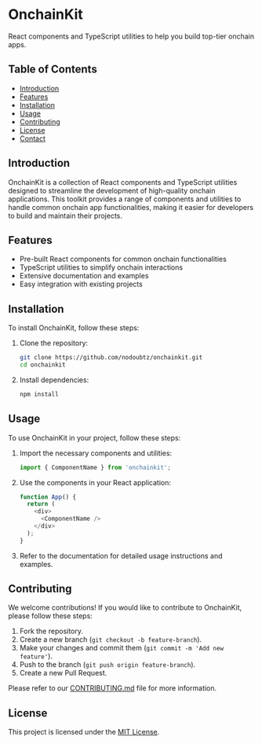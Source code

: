 # OnchainKit

React components and TypeScript utilities to help you build top-tier onchain apps.

## Table of Contents
- [Introduction](#introduction)
- [Features](#features)
- [Installation](#installation)
- [Usage](#usage)
- [Contributing](#contributing)
- [License](#license)
- [Contact](#contact)

## Introduction
OnchainKit is a collection of React components and TypeScript utilities designed to streamline the development of high-quality onchain applications. This toolkit provides a range of components and utilities to handle common onchain app functionalities, making it easier for developers to build and maintain their projects.

## Features
- Pre-built React components for common onchain functionalities
- TypeScript utilities to simplify onchain interactions
- Extensive documentation and examples
- Easy integration with existing projects

## Installation
To install OnchainKit, follow these steps:

1. Clone the repository:
    ```bash
    git clone https://github.com/nodoubtz/onchainkit.git
    cd onchainkit
    ```

2. Install dependencies:
    ```bash
    npm install
    ```

## Usage
To use OnchainKit in your project, follow these steps:

1. Import the necessary components and utilities:
    ```typescript
    import { ComponentName } from 'onchainkit';
    ```

2. Use the components in your React application:
    ```typescript
    function App() {
      return (
        <div>
          <ComponentName />
        </div>
      );
    }
    ```

3. Refer to the documentation for detailed usage instructions and examples.

## Contributing
We welcome contributions! If you would like to contribute to OnchainKit, please follow these steps:

1. Fork the repository.
2. Create a new branch (`git checkout -b feature-branch`).
3. Make your changes and commit them (`git commit -m 'Add new feature'`).
4. Push to the branch (`git push origin feature-branch`).
5. Create a new Pull Request.

Please refer to our [CONTRIBUTING.md](CONTRIBUTING.md) file for more information.

## License
This project is licensed under the [MIT License](LICENSE).
